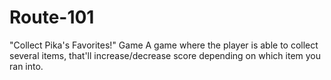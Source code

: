 # Route-101
"Collect Pika's Favorites!" Game
A game where the player is able to collect several items, that'll increase/decrease score depending on which item you ran into.
